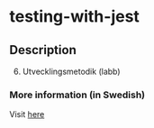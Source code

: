 # testing-with-jest
## Description
6. Utvecklingsmetodik (labb)

### More information (in Swedish)
Visit [here](https://mau-webb.github.io/resurser/da395a-vt22/6-utvecklingsmetodik/i1/#del-0-l%C3%A4r-k%C3%A4nna-terminalen)
